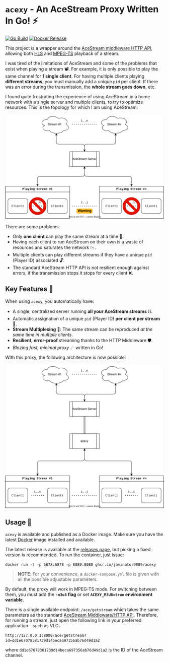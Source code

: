 # `acexy` - An AceStream Proxy Written In Go! ⚡

[![Go Build](https://github.com/Javinator9889/acexy/actions/workflows/build.yaml/badge.svg)](https://github.com/Javinator9889/acexy/actions/workflows/build.yaml)
[![Docker Release](https://github.com/Javinator9889/acexy/actions/workflows/release.yaml/badge.svg?event=release)](https://github.com/Javinator9889/acexy/actions/workflows/release.yaml)

This project is a wrapper around the
[AceStream middleware HTTP API](https://docs.acestream.net/developers/start-playback/#using-middleware), allowing both
[HLS](https://en.wikipedia.org/wiki/HTTP_Live_Streaming) and
[MPEG-TS](https://en.wikipedia.org/wiki/HTTP_Live_Streaming) playback
of a stream.

I was tired of the limitations of AceStream and some of the problems that 
exist when playing a stream 📽. For example, it is only possible to play
the same channel for **1 single client**. For having multiple clients
playing **different streams**, you must manually add a unique `pid` per 
client. If there was an error during the transmission, the **whole stream
goes down**, etc.

I found quite frustrating the experience of using AceStream in a home network
with a single server and multiple clients, to try to optimize resources. This
is the topology for which I am using AceStream:

![AceStream Topology For My Network](doc/img/topology.svg)

There are some problems:

* Only **one client** can play the same stream at a time 🚫.
* Having each client to run AceStream on their own is a waste of resources
  and saturates the network 📉.
* Multiple clients can play different streams if they have a unique `pid`
  (Player ID) associated 🔓.
* The standard AceStream HTTP API is not resilient enough against errors,
  if the transmission stops it stops for every client ❌.

## Key Features 🔗

When using `acexy`, you automatically have:

* A single, centralized server running **all your AceStream streams** ⛓.
* Automatic assignation of a unique `pid` (Player ID) **per client per stream** 🪪.
* **Stream Multiplexing** 🕎: The same stream can be reproduced *at the
  same time in multiple clients*.
* **Resilient, error-proof** streaming thanks to the HTTP Middleware 🛡.
* *Blazing fast, minimal proxy* ☄ written in Go!

With this proxy, the following architecture is now possible:

![acexy Topology](doc/img/acexy.svg)

## Usage 📐

`acexy` is available and published as a Docker image. Make sure you have
the latest [Docker](https://docker.com) image installed and available.

The latest release is available at the [releases page](/releases/latest),
but picking a fixed version is recommended. To run the container, just issue:

```shell
docker run -t -p 6878:6878 -p 8080:8080 ghcr.io/javinator9889/acexy
```

> **NOTE**: For your convenience, a `docker-compose.yml` file is given with
> all the possible adjustable parameters.

By default, the proxy will work in MPEG-TS mode. For switching between them,
you must add the **`-m3u8` flag** or set **`ACEXY_M3U8=true` environment
variable**.

There is a single available endpoint: `/ace/getstream` which takes the same
parameters as the standard
[AceStream Middleware/HTTP API](https://docs.acestream.net/developers/api-reference/). Therefore, for running a stream, just open the following
link in your preferred application - such as VLC:

```
http://127.0.0.1:8080/ace/getstream?id=dd1e67078381739d14beca697356ab76d49d1a2
```

where `dd1e67078381739d14beca697356ab76d49d1a2` is the ID of the AceStream 
channel.
